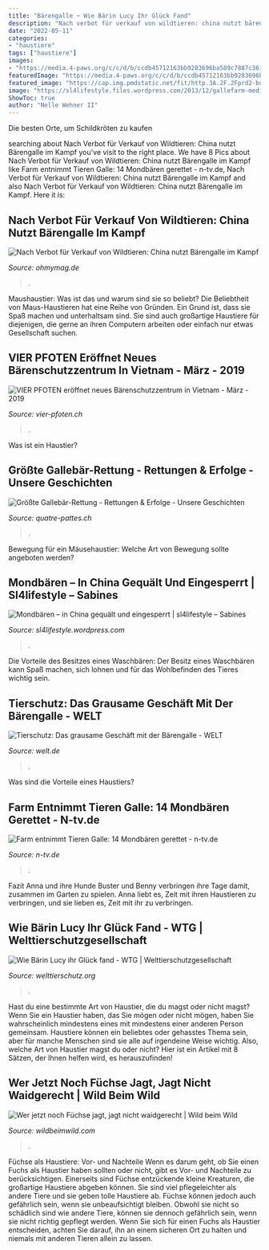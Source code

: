 ```yaml
---
title: "Bärengalle ~ Wie Bärin Lucy Ihr Glück Fand"
description: "Nach verbot für verkauf von wildtieren: china nutzt bärengalle im kampf"
date: "2022-05-11"
categories:
- "haustiere"
tags: ["haustiere"]
images:
- "https://media.4-paws.org/c/c/d/b/ccdb45712163bb9283696ba589c7887c361bd948/VIER PFOTEN_2019-03-12_171-1920x1280.jpg"
featuredImage: "https://media.4-paws.org/c/c/d/b/ccdb45712163bb9283696ba589c7887c361bd948/VIER PFOTEN_2019-03-12_171-1920x1280.jpg"
featured_image: "https://cap.img.pmdstatic.net/fit/http.3A.2F.2Fprd2-bone-image.2Es3-website-eu-west-1.2Eamazonaws.2Ecom.2Fdegts.2F2020.2F03.2F27.2F49e2c58a-9780-4ff7-93d1-367a8af711f9.2Ejpeg/1120x747/quality/80/thumbnail.jpeg"
image: "https://sl4lifestyle.files.wordpress.com/2013/12/gallefarm-medium.jpg?w=640"
ShowToc: true
author: "Nelle Wehner II"
---
```



Die besten Orte, um Schildkröten zu kaufen

	

		
searching about Nach Verbot für Verkauf von Wildtieren: China nutzt Bärengalle im Kampf you've visit to the right place. We have 8 Pics about Nach Verbot für Verkauf von Wildtieren: China nutzt Bärengalle im Kampf like Farm entnimmt Tieren Galle: 14 Mondbären gerettet - n-tv.de, Nach Verbot für Verkauf von Wildtieren: China nutzt Bärengalle im Kampf and also Nach Verbot für Verkauf von Wildtieren: China nutzt Bärengalle im Kampf. Here it is:
		
    
## Nach Verbot Für Verkauf Von Wildtieren: China Nutzt Bärengalle Im Kampf

<img loading=lazy src="https://cap.img.pmdstatic.net/fit/http.3A.2F.2Fprd2-bone-image.2Es3-website-eu-west-1.2Eamazonaws.2Ecom.2Fdegts.2F2020.2F03.2F27.2F49e2c58a-9780-4ff7-93d1-367a8af711f9.2Ejpeg/1120x747/quality/80/thumbnail.jpeg" onerror="this.onerror=null;this.src='https://tse4.mm.bing.net/th?id=OIP.Ce7cy3oxDmzzSAiqhmKDMwHaE8&amp;pid=15.1';" alt="Nach Verbot für Verkauf von Wildtieren: China nutzt Bärengalle im Kampf">

_Source: ohmymag.de_

>. 

	

Maushaustier: Was ist das und warum sind sie so beliebt?
Die Beliebtheit von Maus-Haustieren hat eine Reihe von Gründen. Ein Grund ist, dass sie Spaß machen und unterhaltsam sind. Sie sind auch großartige Haustiere für diejenigen, die gerne an ihren Computern arbeiten oder einfach nur etwas Gesellschaft suchen.

    
## VIER PFOTEN Eröffnet Neues Bärenschutzzentrum In Vietnam - März - 2019

<img loading=lazy src="https://media.4-paws.org/3/5/d/d/35dd060d1c46045a43d7508eac0df6ffea5a9bad/Ninh Binh 4-987x683-650x450.jpg" onerror="this.onerror=null;this.src='https://tse4.mm.bing.net/th?id=OIP.gl97gz8dv-6-jmSLLj3PIQHaFI&amp;pid=15.1';" alt="VIER PFOTEN eröffnet neues Bärenschutzzentrum in Vietnam - März - 2019">

_Source: vier-pfoten.ch_

>. 

	

Was ist ein Haustier?

    
## Größte Gallebär-Rettung - Rettungen &amp; Erfolge - Unsere Geschichten

<img loading=lazy src="https://media.4-paws.org/c/c/d/b/ccdb45712163bb9283696ba589c7887c361bd948/VIER PFOTEN_2019-03-12_171-1920x1280.jpg" onerror="this.onerror=null;this.src='https://tse3.mm.bing.net/th?id=OIP.NYEmqfRjLIwQbuBYxhx10QHaE8&amp;pid=15.1';" alt="Größte Gallebär-Rettung - Rettungen &amp; Erfolge - Unsere Geschichten">

_Source: quatre-pattes.ch_

>. 

	

Bewegung für ein Mäusehaustier: Welche Art von Bewegung sollte angeboten werden?

    
## Mondbären – In China Gequält Und Eingesperrt | Sl4lifestyle – Sabines

<img loading=lazy src="https://sl4lifestyle.files.wordpress.com/2013/12/gallefarm-medium.jpg?w=640" onerror="this.onerror=null;this.src='https://tse3.mm.bing.net/th?id=OIP.FXRmbn_1Pjb29qHLjIHDvwHaE8&amp;pid=15.1';" alt="Mondbären – in China gequält und eingesperrt | sl4lifestyle – Sabines">

_Source: sl4lifestyle.wordpress.com_

>. 

	

Die Vorteile des Besitzes eines Waschbären: Der Besitz eines Waschbären kann Spaß machen, sich lohnen und für das Wohlbefinden des Tieres wichtig sein.

    
## Tierschutz: Das Grausame Geschäft Mit Der Bärengalle - WELT

<img loading=lazy src="https://www.welt.de/img/wissenschaft/umwelt/mobile102085960/1022508037-ci102l-w1024/baerengalle-Kombo-DW-Wissenschaft-Berlin-jpg.jpg" onerror="this.onerror=null;this.src='https://tse1.mm.bing.net/th?id=OIP.pHgAkANFZtfmyHd3rs3LzQHaHP&amp;pid=15.1';" alt="Tierschutz: Das grausame Geschäft mit der Bärengalle - WELT">

_Source: welt.de_

>. 

	

Was sind die Vorteile eines Haustiers?

    
## Farm Entnimmt Tieren Galle: 14 Mondbären Gerettet - N-tv.de

<img loading=lazy src="http://bilder1.n-tv.de/img/incoming/crop4937596/2251327831-cImg_16_9-w1200/31qu1517.jpg" onerror="this.onerror=null;this.src='https://tse3.mm.bing.net/th?id=OIP.ay8hphAYr3COypLvVOOZPgHaEK&amp;pid=15.1';" alt="Farm entnimmt Tieren Galle: 14 Mondbären gerettet - n-tv.de">

_Source: n-tv.de_

>. 

	

Fazit
Anna und ihre Hunde Buster und Benny verbringen ihre Tage damit, zusammen im Garten zu spielen. Anna liebt es, Zeit mit ihren Haustieren zu verbringen, und sie lieben es, Zeit mit ihr zu verbringen.

    
## Wie Bärin Lucy Ihr Glück Fand - WTG | Welttierschutzgesellschaft

<img loading=lazy src="https://welttierschutz.org/wp-content/uploads/2020/09/lucy-gallebaer-vietnam-schutzzentrum-welttierschutzgesellschaft-768x384.jpg" onerror="this.onerror=null;this.src='https://tse2.mm.bing.net/th?id=OIP.vs3rlrzHRNW_a0plGf-gdwHaDt&amp;pid=15.1';" alt="Wie Bärin Lucy ihr Glück fand - WTG | Welttierschutzgesellschaft">

_Source: welttierschutz.org_

>. 

	

Hast du eine bestimmte Art von Haustier, die du magst oder nicht magst?
Wenn Sie ein Haustier haben, das Sie mögen oder nicht mögen, haben Sie wahrscheinlich mindestens eines mit mindestens einer anderen Person gemeinsam. Haustiere können ein beliebtes oder gehasstes Thema sein, aber für manche Menschen sind sie alle auf irgendeine Weise wichtig. Also, welche Art von Haustier magst du oder nicht? Hier ist ein Artikel mit 8 Sätzen, der Ihnen helfen wird, es herauszufinden!

    
## Wer Jetzt Noch Füchse Jagt, Jagt Nicht Waidgerecht | Wild Beim Wild

<img loading=lazy src="https://i0.wp.com/wildbeimwild.com/wp-content/uploads/2021/11/Mutmassliche-Luchs-Wilderei-im-Wallis.jpg?fit=768%2C511&amp;ssl=1" onerror="this.onerror=null;this.src='https://tse3.mm.bing.net/th?id=OIP.pXdHafBt7Zx1DOl9a8-aagHaE7&amp;pid=15.1';" alt="Wer jetzt noch Füchse jagt, jagt nicht waidgerecht | Wild beim Wild">

_Source: wildbeimwild.com_

>. 

	

Füchse als Haustiere: Vor- und Nachteile
Wenn es darum geht, ob Sie einen Fuchs als Haustier haben sollten oder nicht, gibt es Vor- und Nachteile zu berücksichtigen. Einerseits sind Füchse entzückende kleine Kreaturen, die großartige Haustiere abgeben können. Sie sind viel pflegeleichter als andere Tiere und sie geben tolle Haustiere ab. Füchse können jedoch auch gefährlich sein, wenn sie unbeaufsichtigt bleiben. Obwohl sie nicht so schädlich sind wie andere Tiere, können sie dennoch gefährlich sein, wenn sie nicht richtig gepflegt werden. Wenn Sie sich für einen Fuchs als Haustier entscheiden, achten Sie darauf, ihn an einem sicheren Ort zu halten und niemals mit anderen Tieren allein zu lassen.

